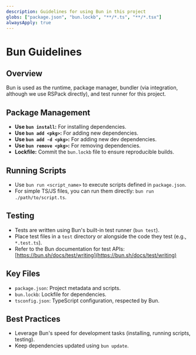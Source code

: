 ```yaml
---
description: Guidelines for using Bun in this project
globs: ["package.json", "bun.lockb", "**/*.ts", "**/*.tsx"]
alwaysApply: true
---
```

# Bun Guidelines

## Overview
Bun is used as the runtime, package manager, bundler (via integration, although we use RSPack directly), and test runner for this project.

## Package Management
- **Use `bun install`:** For installing dependencies.
- **Use `bun add <pkg>`:** For adding new dependencies.
- **Use `bun add -d <pkg>`:** For adding new dev dependencies.
- **Use `bun remove <pkg>`:** For removing dependencies.
- **Lockfile:** Commit the `bun.lockb` file to ensure reproducible builds.

## Running Scripts
- Use `bun run <script_name>` to execute scripts defined in `package.json`.
- For simple TS/JS files, you can run them directly: `bun run ./path/to/script.ts`.

## Testing
- Tests are written using Bun's built-in test runner (`bun test`).
- Place test files in a `test` directory or alongside the code they test (e.g., `*.test.ts`).
- Refer to the Bun documentation for test APIs: [https://bun.sh/docs/test/writing](https://bun.sh/docs/test/writing)

## Key Files
- `package.json`: Project metadata and scripts.
- `bun.lockb`: Lockfile for dependencies.
- `tsconfig.json`: TypeScript configuration, respected by Bun.

## Best Practices
- Leverage Bun's speed for development tasks (installing, running scripts, testing).
- Keep dependencies updated using `bun update`. 